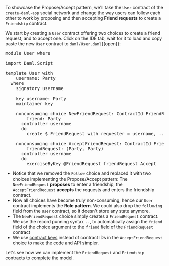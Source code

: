 To showcase the Propose/Accept pattern, we'll take the `User` contract of the `create-daml-app`
social network and change the way users can follow each other to work by proposing and then
accepting **Friend requests** to create a `Friendship` contract.

We start by creating a `User` contract offering two choices to create a friend request, and to
accept one. Click on the IDE tab, wait for it to load and copy paste the new `User` contract to
`daml/User.daml`{{open}}:

<pre class="file" data-filename="daml/User.daml" data-target="append">
module User where

import Daml.Script

template User with
    username: Party
  where
    signatory username

    key username: Party
    maintainer key

    nonconsuming choice NewFriendRequest: ContractId FriendRequest with
        friend: Party
      controller username
      do
        create $ FriendRequest with requester = username, ..

    nonconsuming choice AcceptFriendRequest: ContractId Friendship with
        friendRequest: (Party, Party)
      controller username
      do
        exerciseByKey @FriendRequest friendRequest Accept
</pre>

- Notice that we removed the `Follow` choice and replaced it with two choices implementing the
  Propose/Accept pattern: The `NewFriendRequest` **proposes** to enter a friendship, the
  `AcceptFriendRequest` **accepts** the requests and enters the friendship contract.
- Now all choices have become truly non-consuming, hence our `User` contract implements the **Role
  pattern**. We could also drop the `following` field from the `User` contract, so it doesn't store
  any state anymore.
- The `NewFriendRequest` choice simply creates a `FriendRequest` contract. We use the record punning
  syntax `..`, to automatically assign the `friend` field of the choice argument to the `friend`
  field of the `FriendRequest` contract
- We use [contract keys](https://daml.com/interactive-tutorials/fundamental-concepts/contract-keys) instead of
  contract IDs in the `AcceptFriendRequest` choice to make the code and API simpler.

Let's see how we can implement the `FriendRequest` and `Friendship` contracts to complete the model.
